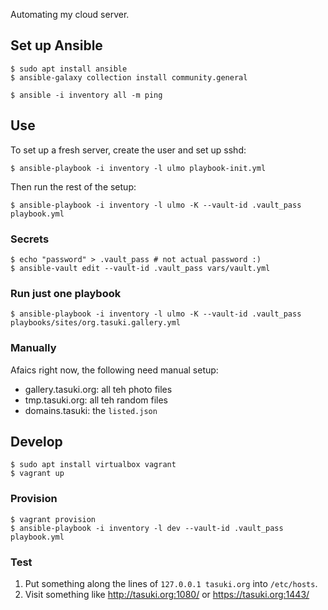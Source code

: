 Automating my cloud server.

## Set up Ansible

    $ sudo apt install ansible
    $ ansible-galaxy collection install community.general

    $ ansible -i inventory all -m ping

## Use

To set up a fresh server, create the user and set up sshd:

    $ ansible-playbook -i inventory -l ulmo playbook-init.yml

Then run the rest of the setup:

    $ ansible-playbook -i inventory -l ulmo -K --vault-id .vault_pass playbook.yml

### Secrets

    $ echo "password" > .vault_pass # not actual password :)
    $ ansible-vault edit --vault-id .vault_pass vars/vault.yml

### Run just one playbook

    $ ansible-playbook -i inventory -l ulmo -K --vault-id .vault_pass playbooks/sites/org.tasuki.gallery.yml

### Manually

Afaics right now, the following need manual setup:

- gallery.tasuki.org: all teh photo files
- tmp.tasuki.org: all teh random files
- domains.tasuki: the `listed.json`

## Develop

    $ sudo apt install virtualbox vagrant
    $ vagrant up

### Provision

    $ vagrant provision
    $ ansible-playbook -i inventory -l dev --vault-id .vault_pass playbook.yml

### Test

1. Put something along the lines of `127.0.0.1 tasuki.org` into `/etc/hosts`.
2. Visit something like http://tasuki.org:1080/ or https://tasuki.org:1443/
